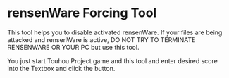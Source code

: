 # rensenWare Forcing Tool

This tool helps you to disable activated rensenWare. If your files are being attacked and rensenWare is active, DO NOT TRY TO TERMINATE RENSENWARE OR YOUR PC but use this tool.

You just start Touhou Project game and this tool and enter desired score into the Textbox and click the button.
